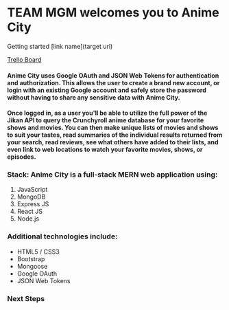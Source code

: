 # TEAM MGM welcomes you to Anime City



Getting started [link name](target url)



[Trello Board](https://trello.com/b/ehICj0Kr/weeb-city-anime)

#### Anime City uses Google OAuth and JSON Web Tokens for authentication and authorization. This allows the user to create a brand new account, or login with an existing Google account and safely store the password without having to share any sensitive data with Anime City.

#### Once logged in, as a user you'll be able to utilize the full power of the Jikan API to query the Crunchyroll anime database for your favorite shows and movies. You can then make unique lists of movies and shows to suit your tastes, read summaries of the individual results returned from your search, read reviews, see what others have added to their lists, and even link to web locations to watch your favorite movies, shows, or episodes.

### Stack: Anime City is a full-stack MERN web application using:

1. JavaScript
2. MongoDB
3. Express JS
4. React JS
5. Node.js

### Additional technologies include:

* HTML5 / CSS3
* Bootstrap
* Mongoose
* Google OAuth
* JSON Web Tokens

### Next Steps

